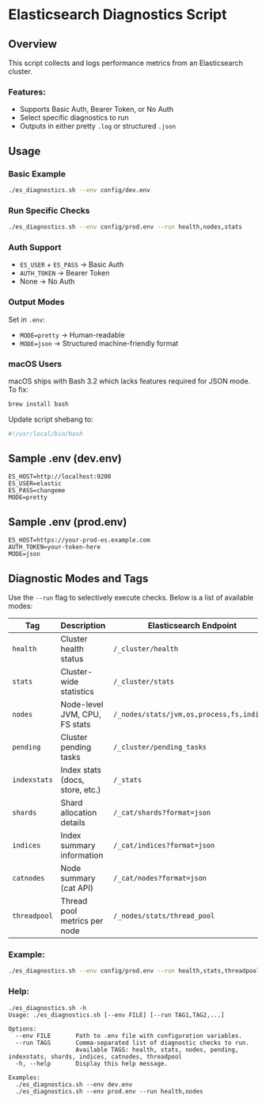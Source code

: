 # Elasticsearch Diagnostics Script

## Overview

This script collects and logs performance metrics from an Elasticsearch cluster.

### Features:
- Supports Basic Auth, Bearer Token, or No Auth
- Select specific diagnostics to run
- Outputs in either pretty `.log` or structured `.json`

## Usage

### Basic Example
```bash
./es_diagnostics.sh --env config/dev.env
```

### Run Specific Checks
```bash
./es_diagnostics.sh --env config/prod.env --run health,nodes,stats
```

### Auth Support
- `ES_USER` + `ES_PASS` → Basic Auth
- `AUTH_TOKEN` → Bearer Token
- None → No Auth

### Output Modes
Set in `.env`:
- `MODE=pretty` → Human-readable
- `MODE=json` → Structured machine-friendly format

### macOS Users
macOS ships with Bash 3.2 which lacks features required for JSON mode.
To fix:
```bash
brew install bash
```
Update script shebang to:
```bash
#!/usr/local/bin/bash
```

## Sample .env (dev.env)
```env
ES_HOST=http://localhost:9200
ES_USER=elastic
ES_PASS=changeme
MODE=pretty
```

## Sample .env (prod.env)
```env
ES_HOST=https://your-prod-es.example.com
AUTH_TOKEN=your-token-here
MODE=json
```


## Diagnostic Modes and Tags

Use the `--run` flag to selectively execute checks. Below is a list of available modes:

| Tag        | Description                        | Elasticsearch Endpoint |
|------------|------------------------------------|-------------------------|
| `health`   | Cluster health status              | `/_cluster/health`      |
| `stats`    | Cluster-wide statistics            | `/_cluster/stats`       |
| `nodes`    | Node-level JVM, CPU, FS stats      | `/_nodes/stats/jvm,os,process,fs,indices` |
| `pending`  | Cluster pending tasks              | `/_cluster/pending_tasks` |
| `indexstats` | Index stats (docs, store, etc.) | `/_stats`               |
| `shards`   | Shard allocation details           | `/_cat/shards?format=json` |
| `indices`  | Index summary information          | `/_cat/indices?format=json` |
| `catnodes` | Node summary (cat API)             | `/_cat/nodes?format=json` |
| `threadpool` | Thread pool metrics per node    | `/_nodes/stats/thread_pool` |

### Example:
```bash
./es_diagnostics.sh --env config/prod.env --run health,stats,threadpool
```

### Help:
```
./es_diagnostics.sh -h
Usage: ./es_diagnostics.sh [--env FILE] [--run TAG1,TAG2,...]

Options:
  --env FILE       Path to .env file with configuration variables.
  --run TAGS       Comma-separated list of diagnostic checks to run.
                   Available TAGS: health, stats, nodes, pending, indexstats, shards, indices, catnodes, threadpool
  -h, --help       Display this help message.

Examples:
  ./es_diagnostics.sh --env dev.env
  ./es_diagnostics.sh --env prod.env --run health,nodes
```
